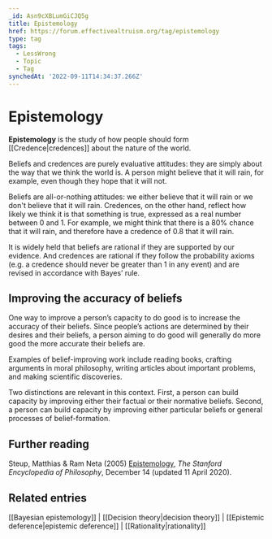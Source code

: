 ```yaml
---
_id: Asn9cXBLumGiCJQ5g
title: Epistemology
href: https://forum.effectivealtruism.org/tag/epistemology
type: tag
tags:
  - LessWrong
  - Topic
  - Tag
synchedAt: '2022-09-11T14:34:37.266Z'
---
```

# Epistemology

**Epistemology** is the study of how people should form [[Credence|credences]] about the nature of the world. 

Beliefs and credences are purely evaluative attitudes: they are simply about the way that we think the world is. A person might believe that it will rain, for example, even though they hope that it will not.

Beliefs are all-or-nothing attitudes: we either believe that it will rain or we don't believe that it will rain. Credences, on the other hand, reflect how likely we think it is that something is true, expressed as a real number between 0 and 1. For example, we might think that there is a 80% chance that it will rain, and therefore have a credence of 0.8 that it will rain.

It is widely held that beliefs are rational if they are supported by our evidence. And credences are rational if they follow the probability axioms (e.g. a credence should never be greater than 1 in any event) and are revised in accordance with Bayes’ rule.

Improving the accuracy of beliefs
---------------------------------

One way to improve a person’s capacity to do good is to increase the accuracy of their beliefs. Since people’s actions are determined by their desires and their beliefs, a person aiming to do good will generally do more good the more accurate their beliefs are.

Examples of belief-improving work include reading books, crafting arguments in moral philosophy, writing articles about important problems, and making scientific discoveries.

Two distinctions are relevant in this context. First, a person can build capacity by improving either their factual or their normative beliefs. Second, a person can build capacity by improving either particular beliefs or general processes of belief-formation.

Further reading
---------------

Steup, Matthias & Ram Neta (2005) [Epistemology](https://plato.stanford.edu/archives/fall2020/entries/epistemology/), *The Stanford Encyclopedia of Philosophy*, December 14 (updated 11 April 2020).

Related entries
---------------

[[Bayesian epistemology]] | [[Decision theory|decision theory]] | [[Epistemic deference|epistemic deference]] | [[Rationality|rationality]]